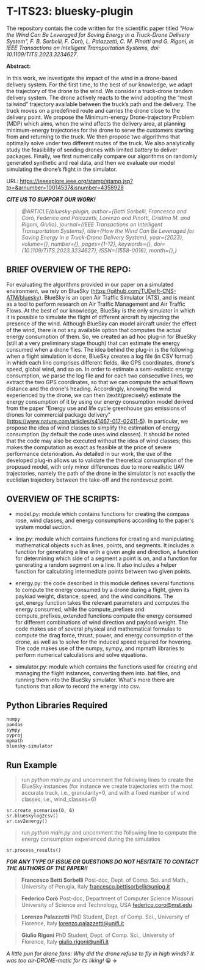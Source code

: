 # T-ITS23: bluesky-plugin

The repository contais the code written for the scientific paper titled *"How the Wind Can Be Leveraged for Saving Energy in a Truck-Drone Delivery System", F. B. Sorbelli, F. Corò, L. Palazzetti, C. M. Pinotti and G. Rigoni, in IEEE Transactions on Intelligent Transportation Systems, doi: 10.1109/TITS.2023.3234627*.

**Abstract:**

In this work, we investigate the impact of the wind in a drone-based delivery system. For the first time, to the best of our knowledge, we adapt the trajectory of the drone to the wind. We consider a truck-drone tandem delivery system. The drone actively reacts to the wind adopting the “most tailwind” trajectory available between the truck’s path and the delivery. The truck moves on a predefined route and carries the drone close to the delivery point. We propose the Minimum-energy Drone-trajectory Problem (MDP) which aims, when the wind affects the delivery area, at planning minimum-energy trajectories for the drone to serve the customers starting from and returning to the truck. We then propose two algorithms that optimally solve under two different routes of the truck. We also analytically study the feasibility of sending drones with limited battery to deliver packages. Finally, we first numerically compare our algorithms on randomly generated synthetic and real data, and then we evaluate our model simulating the drone’s flight in the simulator.

URL: https://ieeexplore.ieee.org/stamp/stamp.jsp?tp=&arnumber=10014537&isnumber=4358928

***CITE US TO SUPPORT OUR WORK!***

>*@ARTICLE{bluesky-plugin,*
>  *author={Betti Sorbelli, Francesco and Corò, Federico and Palazzetti, Lorenzo and Pinotti, Cristina M. and Rigoni, Giulio},*
>  *journal={IEEE Transactions on Intelligent Transportation Systems},*
>  *title={How the Wind Can Be Leveraged for Saving Energy in a Truck-Drone Delivery System},* 
>  *year={2023},*
>  *volume={},*
>  *number={},*
>  *pages={1-12},*
>  *keywords={},*
>  *doi={10.1109/TITS.2023.3234627},*
>  *ISSN={1558-0016},*
>  *month={},}*
  
## BRIEF OVERVIEW OF THE REPO:
 
For evaluating the algorithms provided in our paper on a simulated environment, we rely on BlueSky (https://github.com/TUDelft-CNS-ATM/bluesky).
BlueSky is an open Air Traffic Simulator (ATS), and is meant as a tool to perform research on Air Traffic Management and Air Traffic Flows.
At the best of our knowledge, BlueSky is the only simulator in which it is possible to simulate the flight of different aircraft by injecting the presence of the wind.
Although BlueSky can model aircraft under the effect of the wind, there is not any available option that computes the actual energy consumption of them.
So, we created an ad hoc plug-in for BlueSky (still at a very preliminary stage though) that can estimate the energy consumed when a drone flies.
The idea behind the plug-in is the following: when a flight simulation is done, BlueSky creates a log file (in CSV format) in which each line comprises different fields, like GPS coordinates, drone's speed, global wind, and so on.
In order to estimate a semi-realistic energy consumption, we parse the log file and for each two consecutive lines, we extract the two GPS coordinates, so that we can compute the actual flown distance and the drone's heading.
Accordingly, knowing the wind experienced by the drone, we can then \textit{precisely} estimate the energy consumption of it by using our energy consumption model derived from the paper "Energy use and life cycle greenhouse gas emissions of drones for commercial package delivery" (https://www.nature.com/articles/s41467-017-02411-5).
In particular, we propose the idea of wind classes to simplify the estimation of energy consumption (by default the code uses wind classes).
It should be noted that the code may also be executed without the idea of wind classes; this makes the computation as exact as feasible at the price of severe performance deterioration.
As detailed in our work, the use of the developed plug-in allows us to validate the theoretical consumption of the proposed model, with only minor differences due to more realistic UAV trajectories, namely the path of the drone in the simulator is not exactly the euclidian trajectory between the take-off and the rendevouz point.

## OVERVIEW OF THE SCRIPTS:

- model.py: module which contains functions for creating the compass rose, wind classes, and energy consumptions according to the paper's system model section.

- line.py: module which contains functions for creating and manipulating mathematical objects such as lines, points, and segments. It includes a function for generating a line with a given angle and direction, a function for determining which side of a segment a point is on, and a function for generating a random segment on a line. It also includes a helper function for calculating intermediate points between two given points.

- energy.py: the code described in this module defines several functions to compute the energy consumed by a drone during a flight, given its payload weight, distance, speed, and the wind conditions. The get_energy function takes the relevant parameters and computes the energy consumed, while the compute_prefixes and compute_prefixes_extended functions compute the energy consumed for different combinations of wind direction and payload weight. The code makes use of several physical and mathematical formulas to compute the drag force, thrust, power, and energy consumption of the drone, as well as to solve for the induced speed required for hovering. The code makes use of the numpy, sympy, and mpmath libraries to perform numerical calculations and solve equations.

- simulator.py: module which contains the functions used for creating and managing the flight instances, converting them into .bat files, and running them into the BlueSky simulator. What's more there are functions that allow to record the energy into csv.

## Python Libraries Required
```
numpy
pandas
sympy
pyproj
mpmath
bluesky-simulator
```

## Run Example
> run *python main.py* and uncomment the following lines to create the BlueSky instances (for instance we create trajectories with the most accurate track, i.e.,  granularity=0, and with a fixed number of wind classes, i.e., wind_classes=6)
```
sr.create_scenarios(0, 6)
sr.blueskylog2csv()
sr.csv2energy()
```
> run *python main.py* and uncomment the following line to compute the energy consumption experienced during the simulatios
```
sr.process_results()
```

***FOR ANY TYPE OF ISSUE OR QUESTIONS DO NOT HESITATE TO CONTACT THE AUTHORS OF THE PAPER!!***

>**Francesco Betti Sorbelli**
>Post-doc, Dept. of Comp. Sci. and Math., 
>University of Perugia, Italy
>francesco.bettisorbelli@unipg.it

>**Federico Corò** 
>Post-doc, Department of Computer Science
>Missouri University of Science and Technology, USA
>federico.coro@mst.edu

>**Lorenzo Palazzetti** 
>PhD Student, Dept. of Comp. Sci., 
>University of Florence, Italy
>lorenzo.palazzetti@unifi.it

>**Giulio Rigoni**
>PhD Student, Dept. of Comp. Sci.,
>University of Florence, Italy
>giulio.rigoni@unifi.it



*A little pun for drone fans: Why did the drone refuse to fly in high winds? It was too air-DRONE-matic for its liking!* :grinning: :airplane:

